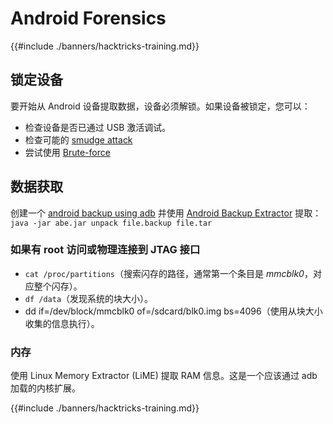 # Android Forensics

{{#include ./banners/hacktricks-training.md}}

## 锁定设备

要开始从 Android 设备提取数据，设备必须解锁。如果设备被锁定，您可以：

- 检查设备是否已通过 USB 激活调试。
- 检查可能的 [smudge attack](https://www.usenix.org/legacy/event/woot10/tech/full_papers/Aviv.pdf)
- 尝试使用 [Brute-force](https://www.cultofmac.com/316532/this-brute-force-device-can-crack-any-iphones-pin-code/)

## 数据获取

创建一个 [android backup using adb](mobile-pentesting/android-app-pentesting/adb-commands.md#backup) 并使用 [Android Backup Extractor](https://sourceforge.net/projects/adbextractor/) 提取： `java -jar abe.jar unpack file.backup file.tar`

### 如果有 root 访问或物理连接到 JTAG 接口

- `cat /proc/partitions`（搜索闪存的路径，通常第一个条目是 _mmcblk0_，对应整个闪存）。
- `df /data`（发现系统的块大小）。
- dd if=/dev/block/mmcblk0 of=/sdcard/blk0.img bs=4096（使用从块大小收集的信息执行）。

### 内存

使用 Linux Memory Extractor (LiME) 提取 RAM 信息。这是一个应该通过 adb 加载的内核扩展。

{{#include ./banners/hacktricks-training.md}}
